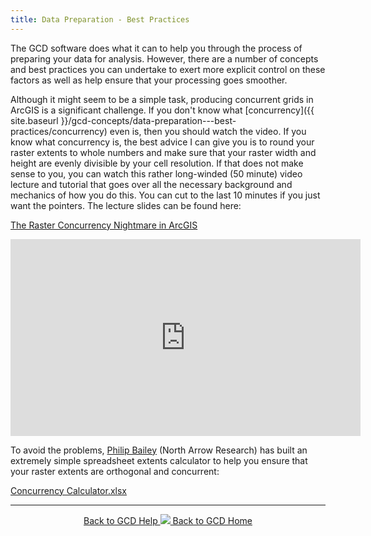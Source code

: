 ```yaml
---
title: Data Preparation - Best Practices
---
```


The GCD software does what it can to help you through the process of preparing your data for analysis. However, there are a number of concepts and best practices you can undertake to exert more explicit control on these factors as well as help ensure that your processing goes smoother.

Although it might seem to be a simple task, producing concurrent grids in ArcGIS is a significant challenge. If you don't know what [concurrency]({{ site.baseurl }}/gcd-concepts/data-preparation---best-practices/concurrency) even is, then you should watch the video. If you know what concurrency is, the best advice I can give you is to round your raster extents to whole numbers and make sure that your raster width and height are evenly divisible by your cell resolution. If that does not make sense to you, you can watch this rather long-winded (50 minute) video lecture and tutorial that goes over all the necessary background and mechanics of how you do this. You can cut to the last 10 minutes if you just want the pointers. The lecture slides can be found here:

[The Raster Concurrency Nightmare in ArcGIS ](http://www.gis.usu.edu/~jwheaton/et_al/GCD/GCD5/GCD_GridConcurrency.pdf)

<iframe width="560" height="315" src="https://www.youtube.com/embed/UpiIo8XVEUw" frameborder="0" gesture="media" allow="encrypted-media" allowfullscreen></iframe>

To avoid the problems, [Philip Bailey](http://northarrowresearch.com/people/) (North Arrow Research) has built an extremely simple spreadsheet extents calculator to help you ensure that your raster extents are orthogonal and concurrent:

[Concurrency Calculator.xlsx](http://etal.usu.edu/GCD/Concurrency%20Calculator.xltx)

------
<div align="center">
	<a class="hollow button" href="{{ site.baseurl }}/Help"><i class="fa fa-chevron-circle-left"></i>  Back to GCD Help </a>  
	<a class="hollow button" href="{{ site.baseurl }}/"><img src="{{ site.baseurl}}/assets/images/icons/GCDAddIn.png">  Back to GCD Home </a>  
</div>